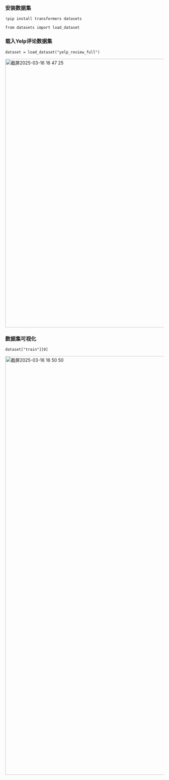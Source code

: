 ### 安装数据集

```!pip install transformers datasets```

```from datasets import load_dataset```

### 载入Yelp评论数据集

```dataset = load_dataset("yelp_review_full")```

<img width="850" alt="截屏2025-03-16 16 47 25" src="https://github.com/user-attachments/assets/49c1614e-3450-46c5-a72a-7874f0ad0b58" />

### 数据集可视化

```dataset["train"][0]```

<img width="1325" alt="截屏2025-03-16 16 50 50" src="https://github.com/user-attachments/assets/7e392e5c-efc8-4eed-bdc1-3d52bafb8018" />
